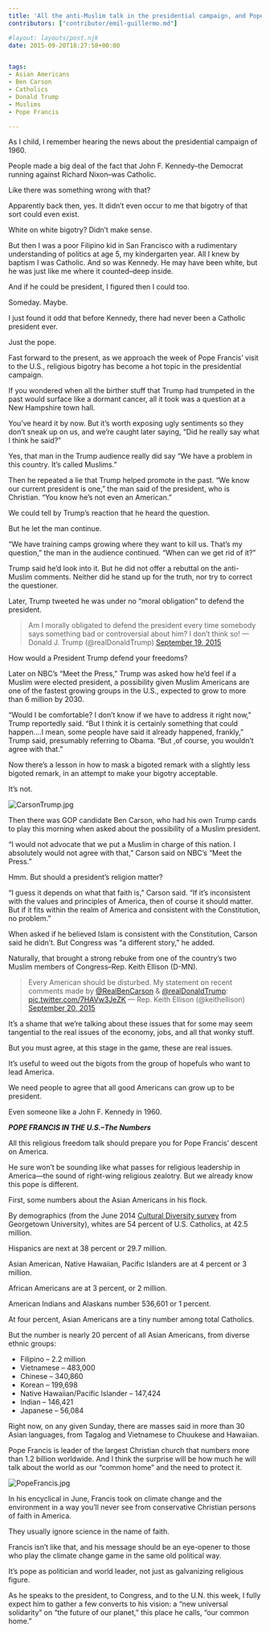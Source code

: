 ```yaml
---
title: 'All the anti-Muslim talk in the presidential campaign, and Pope Francis’ Asian American numbers'
contributors: ["contributor/emil-guillermo.md"]

#layout: layouts/post.njk
date: 2015-09-20T18:27:58+00:00


tags:
- Asian Americans
- Ben Carson
- Catholics
- Donald Trump
- Muslims
- Pope Francis

---
```


As I child, I remember hearing the news about the presidential campaign of 1960.

People made a big deal of the fact that John F. Kennedy–the Democrat running
against Richard Nixon–was Catholic.

Like there was something wrong with that?

Apparently back then, yes. It didn’t even occur to me that bigotry of that sort
could even exist.

White on white bigotry? Didn’t make sense.

But then I was a poor Filipino kid in San Francisco with a rudimentary
understanding of politics at age 5, my kindergarten year. All I knew by baptism
I was Catholic. And so was Kennedy. He may have been white, but he was just like
me where it counted–deep inside.

And if he could be president, I figured then I could too.

Someday. Maybe.

I just found it odd that before Kennedy, there had never been a Catholic
president ever.

Just the pope.

Fast forward to the present, as we approach the week of Pope Francis’ visit to
the U.S., religious bigotry has become a hot topic in the presidential campaign.

If you wondered when all the birther stuff that Trump had trumpeted in the past
would surface like a dormant cancer, all it took was a question at a New
Hampshire town hall.

You’ve heard it by now. But it’s worth exposing ugly sentiments so they don’t
sneak up on us, and we’re caught later saying, “Did he really say what I think
he said?”

Yes, that man in the Trump audience really did say “We have a problem in this
country. It’s called Muslims.”

Then he repeated a lie that Trump helped promote in the past. “We know our
current president is one,” the man said of the president, who is Christian. “You
know he’s not even an American.”

We could tell by Trump’s reaction that he heard the question.

But he let the man continue.

“We have training camps growing where they want to kill us. That’s my question,”
the man in the audience continued. “When can we get rid of it?”

Trump said he’d look into it. But he did not offer a rebuttal on the anti-Muslim
comments. Neither did he stand up for the truth, nor try to correct the
questioner.

Later, Trump tweeted he was under no “moral obligation” to defend the president.

> Am I morally obligated to defend the president every time somebody says
> something bad or controversial about him? I don’t think so! — Donald J. Trump (@realDonaldTrump) [September 19, 2015](https://twitter.com/realDonaldTrump/status/645217260311855104)

How would a President Trump defend your freedoms?

Later on NBC’s “Meet the Press,” Trump was asked how he’d feel if a Muslim were
elected president, a possibility given Muslim Americans are one of the fastest
growing groups in the U.S., expected to grow to more than 6 million by 2030.

“Would I be comfortable? I don’t know if we have to address it right now,” Trump
reportedly said. “But I think it is certainly something that could happen….I
mean, some people have said it already happened, frankly,” Trump said,
presumably referring to Obama. “But ,of course, you wouldn’t agree with that.”

Now there’s a lesson in how to mask a bigoted remark with a slightly less
bigoted remark, in an attempt to make your bigotry acceptable.

It’s not.

![CarsonTrump.jpg](/uploads/CarsonTrump.jpg)

Then there was GOP candidate Ben Carson, who had his own Trump cards to play
this morning when asked about the possibility of a Muslim president.

“I would not advocate that we put a Muslim in charge of this nation. I
absolutely would not agree with that,” Carson said on NBC’s “Meet the Press.”

Hmm. But should a president’s religion matter?

“I guess it depends on what that faith is,” Carson said. “If it’s inconsistent
with the values and principles of America, then of course it should matter. But
if it fits within the realm of America and consistent with the Constitution, no
problem.”

When asked if he believed Islam is consistent with the Constitution, Carson said
he didn’t. But Congress was “a different story,” he added.

Naturally, that brought a strong rebuke from one of the country’s two Muslim
members of Congress–Rep. Keith Ellison (D-MN).

> Every American should be disturbed. My statement on recent comments made by
> [@RealBenCarson](https://twitter.com/RealBenCarson) &
> [@realDonaldTrump](https://twitter.com/realDonaldTrump):
> [pic.twitter.com/7HAVw3JeZK](https://t.co/7HAVw3JeZK) — Rep. Keith Ellison (@keithellison) [September 20, 2015](https://twitter.com/keithellison/status/645679612530401281)

It’s a shame that we’re talking about these issues that for some may seem
tangential to the real issues of the economy, jobs, and all that wonky stuff.

But you must agree, at this stage in the game, these are real issues.

It’s useful to weed out the bigots from the group of hopefuls who want to lead
America.

We need people to agree that all good Americans can grow up to be president.

Even someone like a John F. Kennedy in 1960.

**_POPE FRANCIS IN THE U.S.–The Numbers_**

All this religious freedom talk should prepare you for Pope Francis’ descent on
America.

He sure won’t be sounding like what passes for religious leadership in
America—the sound of right-wing religious zealotry. But we already know this
pope is different.

First, some numbers about the Asian Americans in his flock.

By demographics (from the June 2014 [Cultural Diversity
survey](https://www.usccb.org/issues-and-action/cultural-diversity/upload/cultural-diversity-cara-report-phase-1.pdf)
from Georgetown University), whites are 54 percent of U.S. Catholics, at 42.5
million.

Hispanics are next at 38 percent or 29.7 million.

Asian American, Native Hawaiian, Pacific Islanders are at 4 percent or 3
million.

African Americans are at 3 percent, or 2 million.

American Indians and Alaskans number 536,601 or 1 percent.

At four percent, Asian Americans are a tiny number among total Catholics.

But the number is nearly 20 percent of all Asian Americans, from diverse ethnic
groups:

-   Filipino – 2.2 million
-   Vietnamese – 483,000
-   Chinese – 340,860
-   Korean – 199,698
-   Native Hawaiian/Pacific Islander – 147,424
-   Indian – 146,421
-   Japanese – 56,084

Right now, on any given Sunday, there are masses said in more than 30 Asian
languages, from Tagalog and Vietnamese to Chuukese and Hawaiian.

Pope Francis is leader of the largest Christian church that numbers more than
1.2 billion worldwide. And I think the surprise will be how much he will talk
about the world as our “common home” and the need to protect it.

![PopeFrancis.jpg](/uploads/PopeFrancis.jpg)

In his encyclical in June, Francis took on climate change and the environment in
a way you’ll never see from conservative Christian persons of faith in America.

They usually ignore science in the name of faith.

Francis isn’t like that, and his message should be an eye-opener to those who
play the climate change game in the same old political way.

It’s pope as politician and world leader, not just as galvanizing religious
figure.

As he speaks to the president, to Congress, and to the U.N. this week, I fully
expect him to gather a few converts to his vision: a “new universal solidarity”
on “the future of our planet,” this place he calls, “our common home.”
